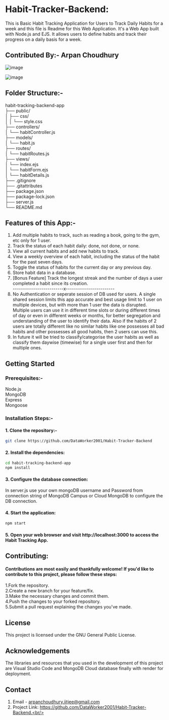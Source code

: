 # Habit-Tracker-Backend:
 This is Basic Habit Tracking Application for Users to Track Daily Habits for a week and this file is Readme for this Web Application.
 It's a Web App built with Node.js and EJS. It allows users to define habits and track their progress on a daily basis for a week.
## Contributed By:- Arpan Choudhury
![image](https://github.com/DataWorker2001/Habit-Tracker-Backend/assets/123379937/5c854218-a61c-4142-8715-1720fa48de2a)

![image](https://github.com/DataWorker2001/Habit-Tracker-Backend/assets/123379937/bc3a1896-f2fa-4335-a0cc-352a87cb973b)

## Folder Structure:-<br/>

habit-tracking-backend-app<br/>
├── public/<br/>
│   ├── css/<br/>
│   │   └── style.css<br/>
├── controllers/<br/>
│   └── habitController.js<br/>
├── models/<br/>
│   └── habit.js<br/>
├── routes/<br/>
│   └── habitRoutes.js<br/>
├── views/<br/>
│   └── index.ejs<br/>
│   └── habitForm.ejs<br/>
│   └── habitDetails.js<br/>
├── .gitignore<br/>
├── .gitattributes<br/>
├── package.json<br/>
├── package-lock.json<br/>
├── server.js<br/>
└── README.md<br/>

## Features of this App:-<br/>

1) Add multiple habits to track, such as reading a book, going to the gym, etc only for 1 user.<br/>
2) Track the status of each habit daily: done, not done, or none.<br/>
3) View all current habits and add new habits to track.<br/>
4) View a weekly overview of each habit, including the status of the habit for the past seven days.<br/>
5) Toggle the status of habits for the current day or any previous day.<br/>
6) Store habit data in a database.<br/>
7) [Bonus Feature] Track the longest streak and the number of days a user completed a habit since its creation. <br/>
                    -------------------------x------------------------<br/>
8) No Authentication or seperate session of DB used for users. A single shared session limits this app accurate and best usage limit to 1 user on multiple devices, but with more than 1 user the data is disrupted. Multiple users can use it in different time slots or during different times of day or even in different weeks or months, for better segregation and understanding of the user to identify their data. Also if the habits of 2 users are totally different like no similar habits like one possesses all bad habits and other possesses all good habits, then 2 users can use this.<br/>
9)  In future it will be tried to classify/categorise the user habits as well as classify them daywise (timewise) for a single user first and then for multiple ones.
   
## Getting Started<br/>
### Prerequisites:-<br/>
Node.js <br/>
MongoDB <br/>
Express <br/>
Mongoose <br/>
### Installation Steps:- <br/>

#### 1. Clone the repository:- <br/>

```bash
git clone https://github.com/DataWorker2001/Habit-Tracker-Backend
```

#### 2. Install the dependencies:<br/>
```bash
cd habit-tracking-backend-app
npm install
```

#### 3. Configure the database connection:<br/>
In server.js use your own mongoDB username and Password from connection string of MongoDB Campus or Cloud MongoDB to configure the DB connection.

#### 4. Start the application:<br/>
```bash
npm start
```

#### 5. Open your web browser and visit http://localhost:3000 to access the Habit Tracking App.<br/>

## Contributing:<br/>
#### Contributions are most easily and thankfully welcome! If you'd like to contribute to this project, please follow these steps:<br/>
1.Fork the repository.<br/>
2.Create a new branch for your feature/fix.<br/>
3.Make the necessary changes and commit them.<br/>
4.Push the changes to your forked repository.<br/>
5.Submit a pull request explaining the changes you've made.<br/>

## License<br/>
This project is licensed under the GNU General Public License.<br/>

## Acknowledgements<br/>
The libraries and resources that you used in the development of this project are Visual Studio Code and MongoDB Cloud database finally with render for deployment.<br/>

## Contact<br/>
1. Email - arpanchoudhury.iitjee@gmail.com<br/>
2. Project Link: https://github.com/DataWorker2001/Habit-Tracker-Backend.<br/>
